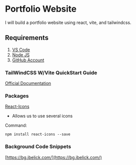 # Portfolio Website

I will build a portfolio website using react, vite, and tailwindcss.

## Requirements
1. [VS Code](https://code.visualstudio.com/)
2. [Node JS](https://nodejs.org/en)
3. [GitHub Account](https://www.google.com/aclk?sa=l&ai=DChcSEwjQwr2s-siGAxVoFK0GHTr5AnsYABAAGgJwdg&ase=2&gclid=CjwKCAjw34qzBhBmEiwAOUQcF8807LeWK9XjEiSX_Ikiy-t9Mwyusn2JzeXN5P7oKgpEQFQJq3BF8hoCwSEQAvD_BwE&ei=8rRiZpueMou-0PEPkfmagAI&sig=AOD64_2-8U4GsKOs7gAmbMsa3Yqu9OOh4w&q&sqi=2&nis=4&adurl&ved=2ahUKEwib37is-siGAxULHzQIHZG8BiAQ0Qx6BAgIEAE)

### TailWindCSS W/Vite QuickStart Guide
[Official Documentation](https://tailwindcss.com/docs/guides/vite)

### Packages
[React-Icons](https://react-icons.github.io/react-icons/)
- Allows us to use several icons

Command:
```
npm install react-icons --save
```

### Background Code Snippets
[https://bg.ibelick.com/](https://bg.ibelick.com/)
